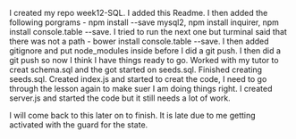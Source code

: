 I created my repo week12-SQL.
I added this Readme.
I then added the following porgrams -
npm install --save mysql2,
npm install inquirer,
npm install console.table --save.
I tried to run the next one but turminal said that there was not a path -
bower install console.table --save.
I then added gitignore and put node_modules inside before I did a git push.
I then did a git push so now I think I have things ready to go.
Worked with my tutor to creat schema.sql and the got started on seeds.sql.
Finished creating seeds.sql.
Created index.js and started to creat the code, I need to go through the lesson again to make suer I am doing things right.
I created server.js and started the code but it still needs a lot of work.

I will come back to this later on to finish. It is late due to me getting activated with the guard for the state.